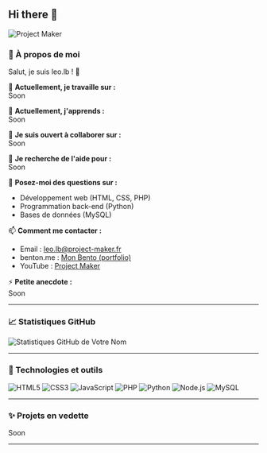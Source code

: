 ## Hi there 👋

![Project Maker](https://img.shields.io/youtube/channel/subscribers/UC7_eO9guOVJMgmCUaUgM84g?style=flat-square&link=https%3A%2F%2Fwww.youtube.com%2F%40projectmakerfr)

### 🌟 À propos de moi

Salut, je suis leo.lb ! 👋

🔭 **Actuellement, je travaille sur :**  
Soon

🌱 **Actuellement, j'apprends :**  
Soon

👯 **Je suis ouvert à collaborer sur :**  
Soon

🤔 **Je recherche de l'aide pour :**  
Soon

💬 **Posez-moi des questions sur :**  
- Développement web (HTML, CSS, PHP)
- Programmation back-end (Python)
- Bases de données (MySQL)

📫 **Comment me contacter :**  
- Email : [leo.lb@project-maker.fr](mailto:leo.lb@project-maker.fr)
- benton.me : [Mon Bento (portfolio)](https://bento.me/leolb)
- YouTube : [Project Maker](https://youtube.com/@projectmakerfr)

⚡ **Petite anecdote :**  
Soon

---

### 📈 Statistiques GitHub

![Statistiques GitHub de Votre Nom](https://github-readme-stats.vercel.app/api/top-langs/?username=leo-lb29&hide_progress=false&layout=compact)

---

### 🚀 Technologies et outils

![HTML5](https://img.shields.io/badge/-HTML5-E34F26?style=flat-square&logo=html5&logoColor=white)
![CSS3](https://img.shields.io/badge/-CSS3-1572B6?style=flat-square&logo=css3)
![JavaScript](https://img.shields.io/badge/-JavaScript-F7DF1E?style=flat-square&logo=javascript&logoColor=black)
![PHP](https://img.shields.io/badge/-PHP-777BB4?style=flat-square&logo=php&logoColor=white)
![Python](https://img.shields.io/badge/-Python-3776AB?style=flat-square&logo=python&logoColor=white)
![Node.js](https://img.shields.io/badge/-Node.js-339933?style=flat-square&logo=node.js&logoColor=white)
![MySQL](https://img.shields.io/badge/-MySQL-4479A1?style=flat-square&logo=mysql&logoColor=white)

---

### ✨ Projets en vedette

Soon

---


